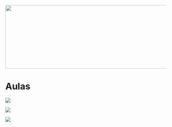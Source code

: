 <p align="center"><img src="https://i.pcmag.com/imagery/reviews/01tPXClg2WjLamQzScplH3y-15.fit_lim.size_1050x591.v1627670281.png" width="1010" height="200"></p>

# Aulas
  
  <p align="left"><img src="https://cdn.discordapp.com/attachments/465998423145971713/1015432947928662036/unknown.png"></p>
  <p align="left"><img src="https://cdn.discordapp.com/attachments/465998423145971713/1015433358588772402/unknown.png"></p>
  <p align="left"><img src="https://cdn.discordapp.com/attachments/465998423145971713/1015433643495272458/unknown.png"></p>
  
